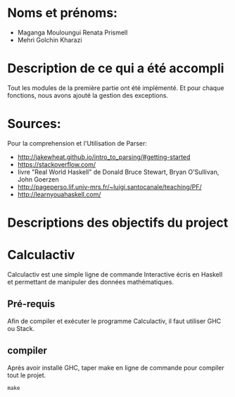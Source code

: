 # Noms et prénoms:
- Maganga Mouloungui Renata Prismell
- Mehri Golchin Kharazi

# Description de ce qui a été accompli
Tout les modules de la première partie ont été implémenté. Et pour chaque fonctions, nous avons ajouté la gestion des exceptions.

# Sources:
Pour la comprehension et l'Utilisation de Parser:
- http://jakewheat.github.io/intro_to_parsing/#getting-started
- https://stackoverflow.com/
- livre "Real World Haskell" de Donald Bruce Stewart, Bryan O'Sullivan, John Goerzen
- http://pageperso.lif.univ-mrs.fr/~luigi.santocanale/teaching/PF/
- http://learnyouahaskell.com/

# Descriptions des objectifs du project
# Calculactiv
Calculactiv est une simple ligne de commande Interactive écris en Haskell et permettant de manipuler des données mathématiques.

## Pré-requis
Afin de compiler et exécuter le programme Calculactiv, il faut utiliser GHC ou Stack.

## compiler
Après avoir installé GHC, taper make en ligne de commande pour compiler tout le projet.

```
make
```
